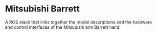 Mitsubishi Barrett
==================

A ROS stack that links together the model descriptions and the hardware and control interfaces of the Mitsubishi arm Barrett hand
